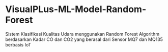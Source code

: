 # VisualPLus-ML-Model-Random-Forest
<p>Sistem Klasifikasi Kualitas Udara menggunakan Random Forest Algorithm berdasarkan Kadar CO dan CO2 yang berasal dari Sensor MQ7 dan MQ135 berbasis IoT</p>
